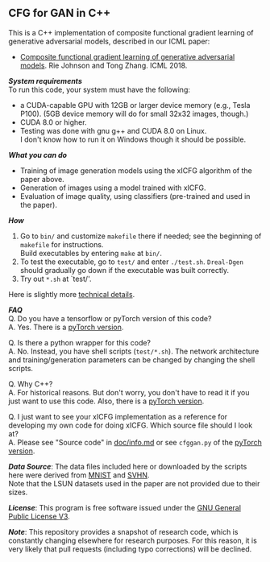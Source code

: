 ## CFG for GAN in C++
This is a C++ implementation of composite functional gradient learning of generative adversarial models, described in our ICML paper:  
* [Composite functional gradient learning of generative adversarial models](https://arxiv.org/abs/1801.06309).  Rie Johnson and Tong Zhang.  ICML 2018.  

**_System requirements_**  
To run this code, your system must have the following: 
* a CUDA-capable GPU with 12GB or larger device memory (e.g., Tesla P100). 
  (5GB device memory will do for small 32x32 images, though.) 
* CUDA 8.0 or higher. 
* Testing was done with gnu g++ and CUDA 8.0 on Linux.  
  I don't know how to run it on Windows though it should be possible.  

**_What you can do_**  
* Training of image generation models using the xICFG algorithm of the paper above.  
* Generation of images using a model trained with xICFG.   
* Evaluation of image quality, using classifiers (pre-trained and used in the paper). 

**_How_**  
1. Go to `bin/` and customize `makefile` there if needed; see the beginning of `makefile` for instructions.  
   Build executables by entering `make` at `bin/`. 
2. To test the executable, go to `test/` and enter `./test.sh`.  `Dreal-Dgen` should gradually go down if the executable was built correctly.  
3. Try out `*.sh` at `test/'.  

Here is slightly more [technical details](doc/info.md).  

**_FAQ_**  
Q. Do you have a tensorflow or pyTorch version of this code?  
A. Yes.  There is a [pyTorch version](http://github.com/riejohnson/cfg-gan-pt).  

Q. Is there a python wrapper for this code?  
A. No.  Instead, you have shell scripts (`test/*.sh`).  The network architecture and training/generation parameters can be changed by changing the shell scripts.
  
Q. Why C++?  
A. For historical reasons.  But don't worry, you don't have to read it if you just want to use this code.  Also, there is a [pyTorch version](http://github.com/riejohnson/cfg-gan-pt).  

Q. I just want to see your xICFG implementation as a reference for developing my own code for doing xICFG.  Which source file should I look at?    
A. Please see "Source code" in [doc/info.md](doc/info.md) or see `cfggan.py` of the [pyTorch version](http://github.com/riejohnson/cfg-gan-pt).  

 
**_Data Source_**: The data files included here or downloaded by the scripts here 
were derived from [MNIST](http://yann.lecun.com/exdb/mnist/)
and [SVHN](http://ufldl.stanford.edu/housenumbers/).  
Note that the LSUN datasets used in the paper are not provided due to their sizes.  

**_License_**: This program is free software issued under the [GNU General Public License V3](http://www.gnu.org/copyleft/gpl.html). 

**_Note_**: This repository provides a snapshot of research code, which is constantly changing elsewhere for research purposes.  For this reason, it is very likely that pull requests 
(including typo corrections) will be declined. 
